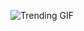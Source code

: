 ![Trending GIF](https://media2.giphy.com/media/v1.Y2lkPThiYjIxNzcyOHY0N3Qwazk2ZXlmNjQ2OGw1NGE4cWtkcTRwaGQ2cDJ2ZzhsOGU2dyZlcD12MV9naWZzX3NlYXJjaCZjdD1n/YQitE4YNQNahy/giphy.gif)

